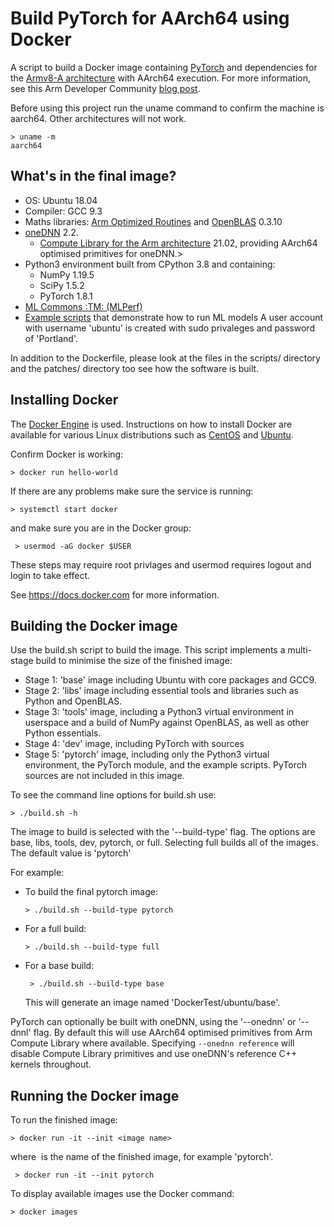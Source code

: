 # Build PyTorch for AArch64 using Docker

A script to build a Docker image containing [PyTorch](https://www.pytorch.org/) and dependencies for the [Armv8-A architecture](https://developer.arm.com/architectures/cpu-architecture/a-profile) with AArch64 execution.
For more information, see this Arm Developer Community [blog post](https://community.arm.com/developer/tools-software/tools/b/tools-software-ides-blog/posts/aarch64-docker-images-for-pytorch-and-tensorflow).

Before using this project run the uname command to confirm the machine is aarch64. Other architectures will not work.

```
> uname -m
aarch64
```


## What's in the final image?
  * OS: Ubuntu 18.04
  * Compiler: GCC 9.3
  * Maths libraries: [Arm Optimized Routines](https://github.com/ARM-software/optimized-routines) and [OpenBLAS](https://www.openblas.net/) 0.3.10
  * [oneDNN](https://github.com/oneapi-src/oneDNN) 2.2.
    - [Compute Library for the Arm architecture](https://developer.arm.com/ip-products/processors/machine-learning/compute-library) 21.02, providing AArch64 optimised primitives for oneDNN.>
  * Python3 environment built from CPython 3.8 and containing:
    - NumPy 1.19.5
    - SciPy 1.5.2
    - PyTorch 1.8.1
  * [ML Commons :TM: (MLPerf)](https://mlperf.org/)
  * [Example scripts](./examples/README.md) that demonstrate how to run ML models
A user account with username 'ubuntu' is created with sudo privaleges and password of 'Portland'.

In addition to the Dockerfile, please look at the files in the scripts/ directory and the patches/ directory too see how the software is built.


## Installing Docker
The [Docker Engine](https://docs.docker.com/get-docker/) is used. Instructions on how to install Docker are available for various Linux distributions such as [CentOS](https://docs.docker.com/engine/install/centos/) and [Ubuntu](https://docs.docker.com/engine/install/ubuntu/).

Confirm Docker is working:

``` > docker run hello-world ```

If there are any problems make sure the service is running:

``` > systemctl start docker ```

and make sure you are in the Docker group:

```  > usermod -aG docker $USER ```

These steps may require root privlages and usermod requires logout and login to take effect.

See https://docs.docker.com for more information.


## Building the Docker image
Use the build.sh script to build the image. This script implements a multi-stage build to minimise the size of the finished image:
  * Stage 1: 'base' image including Ubuntu with core packages and GCC9.
  * Stage 2: 'libs' image including essential tools and libraries such as Python and OpenBLAS.
  * Stage 3: 'tools' image, including a Python3 virtual environment in userspace and a build of NumPy against OpenBLAS, as well as other Python essentials.
  * Stage 4: 'dev' image, including PyTorch with sources
  * Stage 5: 'pytorch' image, including only the Python3 virtual environment, the PyTorch module, and the example scripts. PyTorch sources are not included in this image.

To see the command line options for build.sh use:

``` > ./build.sh -h ```

The image to build is selected with the '--build-type' flag. The options are base, libs, tools, dev, pytorch, or full. Selecting full builds all of the images. The default value is 'pytorch'


For example:
  * To build the final pytorch image:

    ``` > ./build.sh --build-type pytorch ```

  * For a full build:

    ``` > ./build.sh --build-type full ```

  * For a base build:

    ```  > ./build.sh --build-type base ```

    This will generate an image named 'DockerTest/ubuntu/base'.

PyTorch can optionally be built with oneDNN, using the '--onednn' or '--dnnl' flag. By default this will use AArch64 optimised primitives from Arm Compute Library where available. Specifying `--onednn reference` will disable Compute Library primitives and use oneDNN's reference C++ kernels throughout.

## Running the Docker image
To run the finished image:

  ``` > docker run -it --init <image name> ```

where <image name> is the name of the finished image, for example 'pytorch'.

  ``` > docker run -it --init pytorch```

To display available images use the Docker command:

  ``` > docker images ```